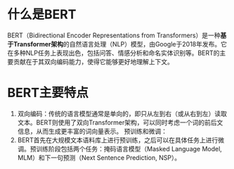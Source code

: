 # 什么是BERT
BERT（Bidirectional Encoder Representations from Transformers）是一种**基于Transformer架构**的自然语言处理（NLP）模型，由Google于2018年发布。它在多种NLP任务上表现出色，包括问答、情感分析和命名实体识别等。BERT的主要贡献在于其双向编码能力，使得它能够更好地理解上下文。
# BERT主要特点
1. 双向编码：传统的语言模型通常是单向的，即只从左到右（或从右到左）读取文本。BERT则使用了双向Transformer架构，可以同时考虑一个词的前后文信息，从而生成更丰富的词向量表示。
预训练和微调：
2. BERT首先在大规模文本语料库上进行预训练，之后可以在具体任务上进行微调。预训练阶段包括两个任务：掩码语言模型（Masked Language Model, MLM）和下一句预测（Next Sentence Prediction, NSP）。